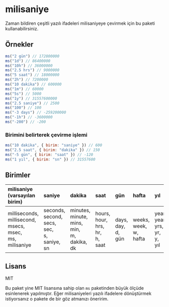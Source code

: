# milisaniye

Zaman bildiren çeşitli yazılı ifadeleri milisaniyeye çevirmek için bu paketi kullanabilirsiniz.

## Örnekler

```js
ms("2 gün") // 172800000
ms("1d") // 86400000
ms("10h") // 36000000
ms("2.5 hrs") // 9000000
ms("5 saat") // 18000000
ms("2h") // 7200000
ms("10 dakika") // 600000
ms("1m") // 60000
ms("5s") // 5000
ms("1y") // 31557600000
ms("2.5 saniye") // 2500
ms("100") // 100
ms("-3 days") // -259200000
ms("-1h") // -3600000
ms("-200") // -200
```

### Birimini belirterek çevirme işlemi

```js
ms("10 dakika", { birim: "saniye" }) // 600
ms("2.5 saat", { birim: "dakika" }) // 150
ms("-5 gün", { birim: "saat" }) // -120
ms("1 yıl", { birim: "sn" }) // 31557600
```

## Birimler

| milisaniye (varsayılan birim) | saniye | dakika | saat | gün | hafta | yıl | 
|:-------- |:-------|:----------- |:------- |:----- |:----- |:------ |
| milliseconds,<br>millisecond,<br>msecs,<br>msec,<br>ms,<br>milisaniye | seconds,<br>second,<br>secs,<br>sec,<br>s,<br>saniye,<br>sn | minutes,<br>minute,<br>mins,<br>min,<br>m,<br>dakika,<br>dk | hours,<br>hour,<br>hrs,<br>hr,<br>h,<br>saat | days,<br>day,<br>d,<br>gün | weeks,<br>week,<br>w,<br>hafta | years,<br>year,<br>yrs,<br>yr,<br>y,<br>yıl |

## Lisans

MIT

Bu paket yine MIT lisansına sahip olan `ms` paketinden büyük ölçüde esinlenerek yapılmıştır. Eğer milisaniyeleri
yazılı ifadelere dönüştürmek istiyorsanız o pakete de bir göz atmanızı öneririm.